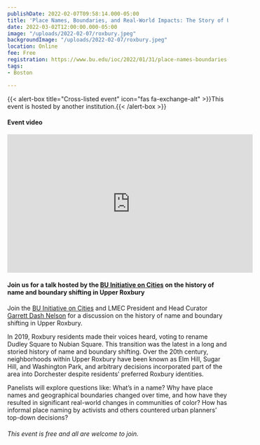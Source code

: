 ```yaml
---
publishDate: 2022-02-07T09:58:14.000-05:00
title: 'Place Names, Boundaries, and Real-World Impacts: The Story of Upper Roxbury'
date: 2022-03-02T12:00:00.000-05:00
image: "/uploads/2022-02-07/roxbury.jpeg"
backgroundImage: "/uploads/2022-02-07/roxbury.jpeg"
location: Online
fee: Free
registration: https://www.bu.edu/ioc/2022/01/31/place-names-boundaries-and-real-world-impacts-the-story-of-upper-roxbury/
tags:
- Boston

---
```

{{< alert-box title="Cross-listed event" icon="fas fa-exchange-alt" >}}This event is hosted by another institution.{{< /alert-box >}}

#### Event video

<iframe width="560" height="315" src="https://www.youtube.com/embed/N216WPIeq98" title="YouTube video player" frameborder="0" allow="accelerometer; autoplay; clipboard-write; encrypted-media; gyroscope; picture-in-picture" allowfullscreen></iframe>

#### Join us for a talk hosted by the [BU Initiative on Cities](https://www.bu.edu/ioc/) on the history of name and boundary shifting in Upper Roxbury

Join the [BU Initiative on Cities](https://www.bu.edu/ioc/) and LMEC President and Head Curator [Garrett Dash Nelson](https://www.leventhalmap.org/about/people/garrett-nelson/) for a discussion on the history of name and boundary shifting in Upper Roxbury.

In 2019, Roxbury residents made their voices heard, voting to rename Dudley Square to Nubian Square. This transition was the latest in a long and storied history of name and boundary shifting. Over the 20th century, neighborhoods within Upper Roxbury have been known as Elm Hill, Sugar Hill, and Washington Park, and arbitrary decisions incorporated part of the area into Dorchester despite residents’ preferred Roxbury identities.

Panelists will explore questions like: What’s in a name? Why have place names and geographical boundaries changed over time, and how have they resulted in significant real-world changes in communities of color? How has informal place naming by activists and others countered urban planners’ top-down decisions?

###### This event is free and all are welcome to join.